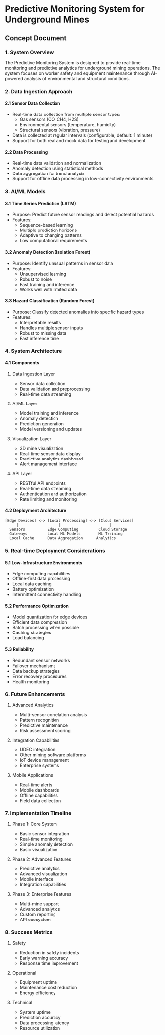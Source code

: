 # Predictive Monitoring System for Underground Mines
## Concept Document

### 1. System Overview
The Predictive Monitoring System is designed to provide real-time monitoring and predictive analytics for underground mining operations. The system focuses on worker safety and equipment maintenance through AI-powered analysis of environmental and structural conditions.

### 2. Data Ingestion Approach
#### 2.1 Sensor Data Collection
- Real-time data collection from multiple sensor types:
  - Gas sensors (CO, CH4, H2S)
  - Environmental sensors (temperature, humidity)
  - Structural sensors (vibration, pressure)
- Data is collected at regular intervals (configurable, default: 1 minute)
- Support for both real and mock data for testing and development

#### 2.2 Data Processing
- Real-time data validation and normalization
- Anomaly detection using statistical methods
- Data aggregation for trend analysis
- Support for offline data processing in low-connectivity environments

### 3. AI/ML Models
#### 3.1 Time Series Prediction (LSTM)
- Purpose: Predict future sensor readings and detect potential hazards
- Features:
  - Sequence-based learning
  - Multiple prediction horizons
  - Adaptive to changing patterns
  - Low computational requirements

#### 3.2 Anomaly Detection (Isolation Forest)
- Purpose: Identify unusual patterns in sensor data
- Features:
  - Unsupervised learning
  - Robust to noise
  - Fast training and inference
  - Works well with limited data

#### 3.3 Hazard Classification (Random Forest)
- Purpose: Classify detected anomalies into specific hazard types
- Features:
  - Interpretable results
  - Handles multiple sensor inputs
  - Robust to missing data
  - Fast inference time

### 4. System Architecture
#### 4.1 Components
1. Data Ingestion Layer
   - Sensor data collection
   - Data validation and preprocessing
   - Real-time data streaming

2. AI/ML Layer
   - Model training and inference
   - Anomaly detection
   - Prediction generation
   - Model versioning and updates

3. Visualization Layer
   - 3D mine visualization
   - Real-time sensor data display
   - Predictive analytics dashboard
   - Alert management interface

4. API Layer
   - RESTful API endpoints
   - Real-time data streaming
   - Authentication and authorization
   - Rate limiting and monitoring

#### 4.2 Deployment Architecture
```
[Edge Devices] <-> [Local Processing] <-> [Cloud Services]
     |                  |                      |
  Sensors          Edge Computing         Cloud Storage
  Gateways         Local ML Models        ML Training
  Local Cache      Data Aggregation      Analytics
```

### 5. Real-time Deployment Considerations
#### 5.1 Low-Infrastructure Environments
- Edge computing capabilities
- Offline-first data processing
- Local data caching
- Battery optimization
- Intermittent connectivity handling

#### 5.2 Performance Optimization
- Model quantization for edge devices
- Efficient data compression
- Batch processing when possible
- Caching strategies
- Load balancing

#### 5.3 Reliability
- Redundant sensor networks
- Failover mechanisms
- Data backup strategies
- Error recovery procedures
- Health monitoring

### 6. Future Enhancements
1. Advanced Analytics
   - Multi-sensor correlation analysis
   - Pattern recognition
   - Predictive maintenance
   - Risk assessment scoring

2. Integration Capabilities
   - UDEC integration
   - Other mining software platforms
   - IoT device management
   - Enterprise systems

3. Mobile Applications
   - Real-time alerts
   - Mobile dashboards
   - Offline capabilities
   - Field data collection

### 7. Implementation Timeline
1. Phase 1: Core System
   - Basic sensor integration
   - Real-time monitoring
   - Simple anomaly detection
   - Basic visualization

2. Phase 2: Advanced Features
   - Predictive analytics
   - Advanced visualization
   - Mobile interface
   - Integration capabilities

3. Phase 3: Enterprise Features
   - Multi-mine support
   - Advanced analytics
   - Custom reporting
   - API ecosystem

### 8. Success Metrics
1. Safety
   - Reduction in safety incidents
   - Early warning accuracy
   - Response time improvement

2. Operational
   - Equipment uptime
   - Maintenance cost reduction
   - Energy efficiency

3. Technical
   - System uptime
   - Prediction accuracy
   - Data processing latency
   - Resource utilization 